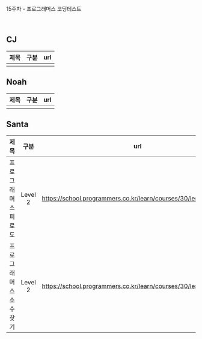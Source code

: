 15주차 - 프로그래머스 코딩테스트

</br>

## CJ

|제목|구분|url|
|:------:|:---:|:---:|
||||

## Noah

| 제목 | 구분 | url |
|:------:|:---:|:---:|
||||

## Santa

|제목|구분|url|
|:------:|:---:|:---:|
|프로그래머스 피로도|Level 2|https://school.programmers.co.kr/learn/courses/30/lessons/87946|
|프로그래머스 소수 찾기|Level 2|https://school.programmers.co.kr/learn/courses/30/lessons/42839|